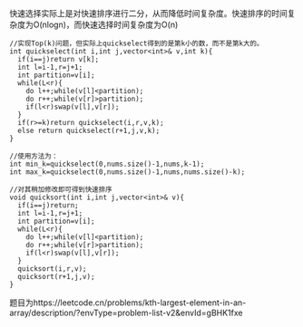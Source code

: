 快速选择实际上是对快速排序进行二分，从而降低时间复杂度。快速排序的时间复杂度为O(nlogn)，而快速选择时间复杂度为O(n)

```
//实现Top(k)问题，但实际上quickselect得到的是第k小的数，而不是第k大的。
int quickselect(int i,int j,vector<int>& v,int k){
  if(i==j)return v[k];
  int l=i-1,r=j+1;
  int partition=v[i];
  while(L<r){
    do l++;while(v[l]<partition);
    do r++;while(v[r]>partition);
    if(l<r)swap(v[l],v[r]);
  }
  if(r>=k)return quickselect(i,r,v,k);
  else return quickselect(r+1,j,v,k);
}

//使用方法为：
int min_k=quickselect(0,nums.size()-1,nums,k-1);
int max_k=quickselect(0,nums.size()-1,nums,nums.size()-k);
```

```
//对其稍加修改即可得到快速排序
void quicksort(int i,int j,vector<int>& v){
  if(i==j)return;
  int l=i-1,r=j+1;
  int partition=v[i];
  while(L<r){
    do l++;while(v[l]<partition);
    do r++;while(v[r]>partition);
    if(l<r)swap(v[l],v[r]);
  }
  quicksort(i,r,v);
  quicksort(r+1,j,v);
}
```

题目为https://leetcode.cn/problems/kth-largest-element-in-an-array/description/?envType=problem-list-v2&envId=gBHK1fxe